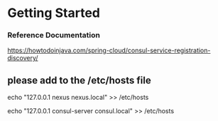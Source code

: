 # Getting Started

### Reference Documentation

https://howtodoinjava.com/spring-cloud/consul-service-registration-discovery/


## please add to the /etc/hosts file

echo "127.0.0.1 nexus nexus.local" >> /etc/hosts

echo "127.0.0.1 consul-server consul.local" >> /etc/hosts